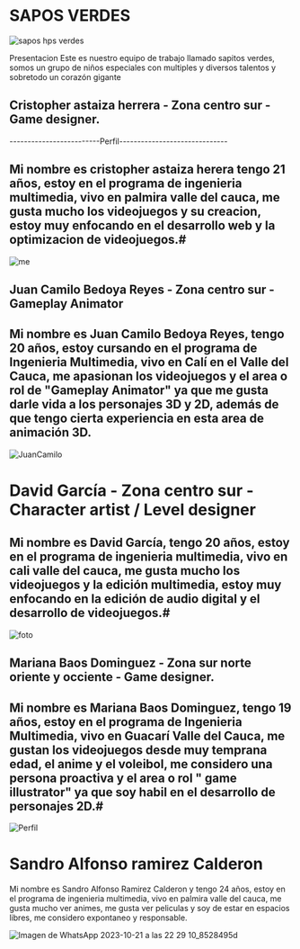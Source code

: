 #                                    SAPOS VERDES

![sapos hps verdes](https://github.com/user-attachments/assets/21622170-8f5e-4f6f-a52a-e79a87731527)

Presentacion 
Este es nuestro equipo de trabajo llamado sapitos verdes, somos un grupo de niños especiales con multiples y diversos talentos y sobretodo un corazón gigante


## Cristopher astaiza herrera - Zona centro sur - Game designer.

-------------------------Perfil------------------------------


## Mi nombre es cristopher astaiza herera tengo 21 años, estoy en el programa de ingenieria multimedia, vivo en palmira valle del cauca, me gusta mucho los videojuegos y su creacion, estoy muy enfocando en el desarrollo web y la optimizacion de videojuegos.#

![me](https://github.com/user-attachments/assets/4304438d-459f-4175-9ab7-0b12b1343f99)

## Juan Camilo Bedoya Reyes - Zona centro sur - Gameplay Animator

## Mi nombre es Juan Camilo Bedoya Reyes, tengo 20 años, estoy cursando en el programa de Ingenieria Multimedia, vivo en Calí en el Valle del Cauca, me apasionan los videojuegos y el area o rol de "Gameplay Animator" ya que me gusta darle vida a los personajes 3D y 2D, además de que tengo cierta experiencia en esta area de animación 3D.

![JuanCamilo](https://github.com/user-attachments/assets/a84f5794-5dc3-4092-b5a2-8f52ddb03da2)

# David García - Zona centro sur - Character artist / Level designer

## Mi nombre es David García, tengo 20 años, estoy en el programa de ingenieria multimedia, vivo en cali valle del cauca, me gusta mucho los videojuegos y la edición multimedia, estoy muy enfocando en la edición de audio digital y el desarrollo de videojuegos.#

![foto](https://github.com/user-attachments/assets/82f54eb7-ad0b-43e8-b196-1da080f27794)

## Mariana Baos Dominguez - Zona sur norte oriente y occiente - Game designer.

## Mi nombre es Mariana Baos Dominguez, tengo 19 años, estoy en el programa de Ingenieria Multimedia, vivo en Guacarí Valle del Cauca, me gustan los videojuegos desde muy temprana edad, el anime y el voleibol, me considero una persona proactiva y el area o rol " game illustrator" ya que soy habil en el desarrollo de personajes 2D.#

![Perfil](https://github.com/user-attachments/assets/f5762dc0-363f-4285-9d53-83fdb3f629e3)

# Sandro Alfonso ramirez Calderon
Mi nombre es Sandro Alfonso Ramirez Calderon y tengo 24 años, estoy en el programa de ingenieria multimedia, vivo en palmira valle del cauca, me gusta mucho ver animes, me gusta ver peliculas y soy de estar en espacios libres, me considero expontaneo y responsable.

![Imagen de WhatsApp 2023-10-21 a las 22 29 10_8528495d](https://github.com/user-attachments/assets/4743f1e1-2def-4f6d-a273-4d0410d33df9) 

